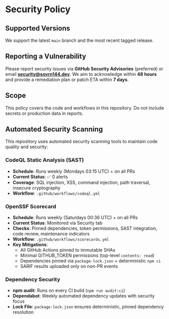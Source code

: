 # Security Policy

## Supported Versions
We support the latest `main` branch and the most recent tagged release.

## Reporting a Vulnerability
Please report security issues via **GitHub Security Advisories** (preferred) or email **security@sovrn144.dev**.
We aim to acknowledge within **48 hours** and provide a remediation plan or patch ETA within **7 days**.

## Scope
This policy covers the code and workflows in this repository. Do not include secrets or production data in reports.

## Automated Security Scanning

This repository uses automated security scanning tools to maintain code quality and security:

### CodeQL Static Analysis (SAST)
- **Schedule**: Runs weekly (Mondays 03:15 UTC) + on all PRs
- **Current Status**: ✅ 0 alerts
- **Coverage**: SQL injection, XSS, command injection, path traversal, insecure cryptography
- **Workflow**: `.github/workflows/codeql.yml`

### OpenSSF Scorecard
- **Schedule**: Runs weekly (Saturdays 00:36 UTC) + on all PRs
- **Current Status**: Monitored via Security tab
- **Checks**: Pinned dependencies, token permissions, SAST integration, code review, maintenance indicators
- **Workflow**: `.github/workflows/scorecards.yml`
- **Key Mitigations**:
  - All GitHub Actions pinned to immutable SHAs
  - Minimal GITHUB_TOKEN permissions (top-level `contents: read`)
  - Dependencies pinned via `package-lock.json` + deterministic `npm ci`
  - SARIF results uploaded only on non-PR events

### Dependency Security
- **npm audit**: Runs on every CI build (`npm run audit:ci`)
- **Dependabot**: Weekly automated dependency updates with security focus
- **Lock File**: `package-lock.json` ensures deterministic, pinned dependency resolution
